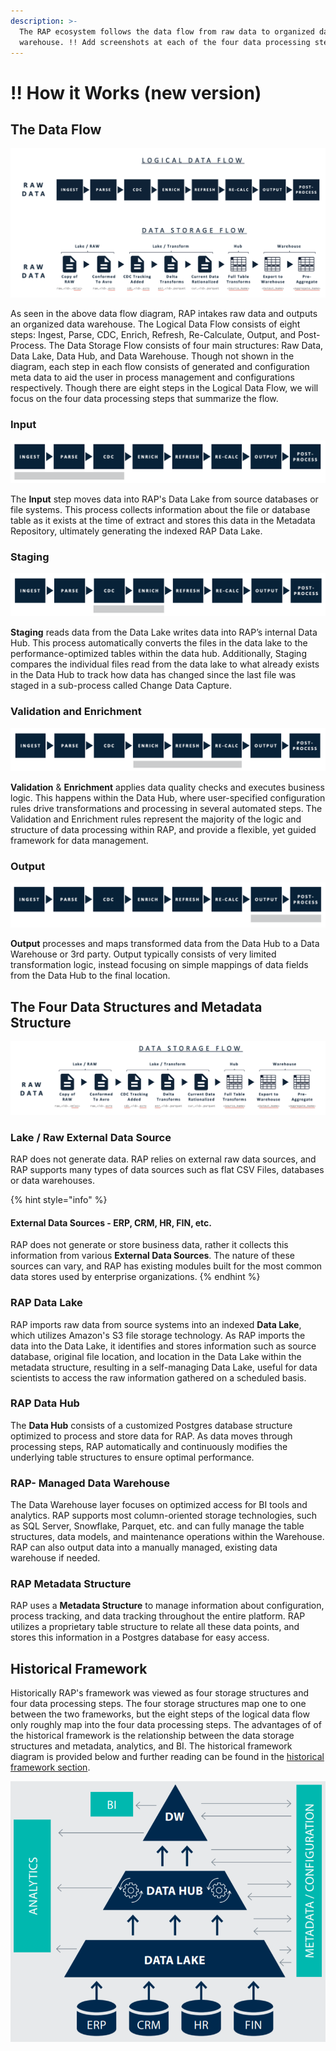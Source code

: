 ```yaml
---
description: >-
  The RAP ecosystem follows the data flow from raw data to organized data
  warehouse. !! Add screenshots at each of the four data processing steps.
---
```


# !! How it Works \(new version\)

## The Data Flow

![The RAP Data Flow and corresponding storage locations](../../.gitbook/assets/rap-data-flow.png)

As seen in the above data flow diagram, RAP intakes raw data and outputs an organized data warehouse. The Logical Data Flow consists of eight steps: Ingest, Parse, CDC, Enrich, Refresh, Re-Calculate, Output, and Post-Process. The Data Storage Flow consists of four main structures: Raw Data, Data Lake, Data Hub, and Data Warehouse. Though not shown in the diagram, each step in each flow consists of generated and configuration meta data to aid the user in process management and configurations respectively. Though there are eight steps in the Logical Data Flow, we will focus on the four data processing steps that summarize the flow.

### Input

![](../../.gitbook/assets/rap-hiw-1-input.png)

The **Input** step moves data into RAP's Data Lake from source databases or file systems. This process collects information about the file or database table as it exists at the time of extract and stores this data in the Metadata Repository, ultimately generating the indexed RAP Data Lake.

### Staging

![](../../.gitbook/assets/rap-hiw-2-staging.png)

**Staging** reads data from the Data Lake writes data into RAP’s internal Data Hub. This process automatically converts the files in the data lake to the performance-optimized tables within the data hub. Additionally, Staging compares the individual files read from the data lake to what already exists in the Data Hub to track how data has changed since the last file was staged in a sub-process called Change Data Capture.

### Validation and Enrichment

![](../../.gitbook/assets/rap-hiw-3-validation-and-enrichment.png)

**Validation** & **Enrichment** applies data quality checks and executes business logic. This happens within the Data Hub, where user-specified configuration rules drive transformations and processing in several automated steps. The Validation and Enrichment rules represent the majority of the logic and structure of data processing within RAP, and provide a flexible, yet guided framework for data management.

### **Output**

![](../../.gitbook/assets/rap-hiw-4-output.png)

**Output** processes and maps transformed data from the Data Hub to a Data Warehouse or 3rd party. Output typically consists of very limited transformation logic, instead focusing on simple mappings of data fields from the Data Hub to the final location.

## The Four Data Structures and Metadata Structure

![The eight stages of the RAP data flow collected into four data structures](../../.gitbook/assets/rap-data-storage-flow.png)

### Lake / Raw External Data Source

RAP does not generate data. RAP relies on external raw data sources, and RAP supports many types of data sources such as flat CSV Files, databases or data warehouses.

{% hint style="info" %}
#### External Data Sources - ERP, CRM, HR, FIN, etc.

RAP does not generate or store business data, rather it collects this information from various **External Data Sources**. The nature of these sources can vary, and RAP has existing modules built for the most common data stores used by enterprise organizations.
{% endhint %}

### RAP Data Lake

RAP imports raw data from source systems into an indexed **Data Lake**, which utilizes Amazon's S3 file storage technology. As RAP imports the data into the Data Lake, it identifies and stores information such as source database, original file location, and location in the Data Lake within the metadata structure, resulting in a self-managing Data Lake, useful for data scientists to access the raw information gathered on a scheduled basis.

### RAP Data Hub

The **Data Hub** consists of a customized Postgres database structure optimized to process and store data for RAP. As data moves through processing steps, RAP automatically and continuously modifies the underlying table structures to ensure optimal performance.

### RAP- Managed Data Warehouse

The Data Warehouse layer focuses on optimized access for BI tools and analytics. RAP supports most column-oriented storage technologies, such as SQL Server, Snowflake, Parquet, etc. and can fully manage the table structures, data models, and maintenance operations within the Warehouse. RAP can also output data into a manually managed, existing data warehouse if needed.

### RAP Metadata Structure

RAP uses a **Metadata Structure** to manage information about configuration, process tracking, and data tracking throughout the entire platform. RAP utilizes a proprietary table structure to relate all these data points, and stores this information in a Postgres database for easy access.

## Historical Framework

Historically RAP's framework was viewed as four storage structures and four data processing steps. The four storage structures map one to one between the two frameworks, but the eight steps of the logical data flow only roughly map into the four data processing steps. The advantages of of the historical framework is the relationship between the data storage structures and metadata, analytics, and BI. The historical framework diagram is provided below and further reading can be found in the [historical framework section](../../historical-reference/components-and-concepts.md).

![Illustration of the historical data framework](../../.gitbook/assets/image%20%2825%29.png)













